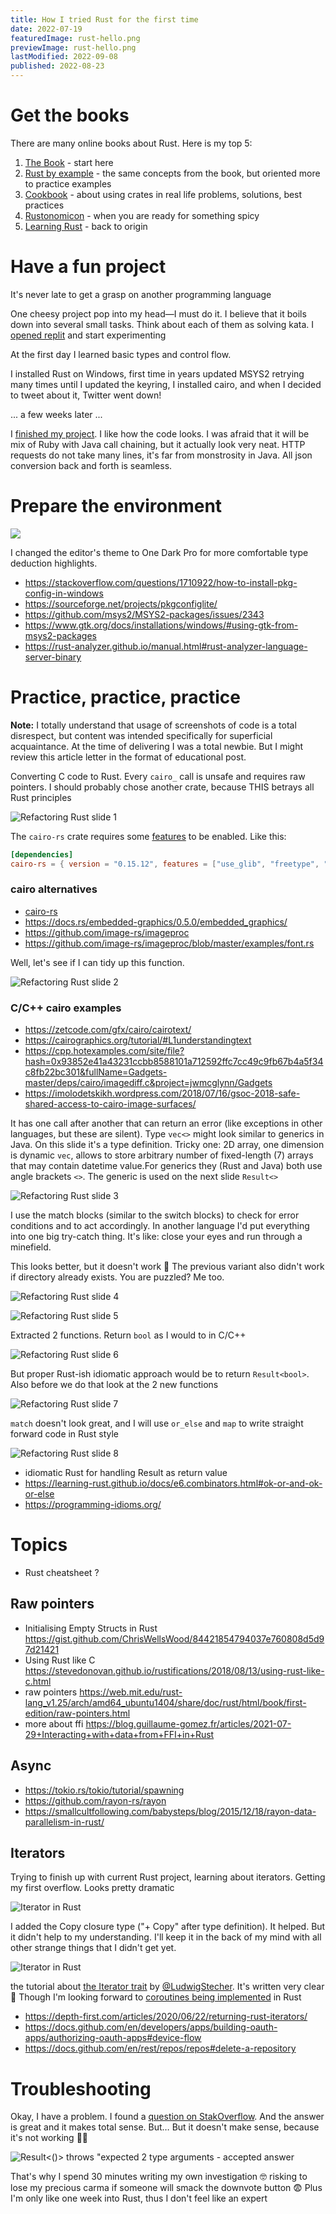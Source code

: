 ```yaml
---
title: How I tried Rust for the first time
date: 2022-07-19
featuredImage: rust-hello.png
previewImage: rust-hello.png
lastModified: 2022-09-08
published: 2022-08-23
---
```



# Get the books

There are many online books about Rust. Here is my top 5:

1. [The Book](https://doc.rust-lang.org/book/ch04-02-references-and-borrowing.html) - start here
2. [Rust by example](https://doc.rust-lang.org/rust-by-example/std/result/question_mark.html) - the same concepts from the book, but oriented more to practice examples
3. [Cookbook](https://rust-lang-nursery.github.io/rust-cookbook/file/read-write.html) - about using crates in real life problems, solutions, best practices
4. [Rustonomicon](https://doc.rust-lang.org/nomicon/send-and-sync.html) - when you are ready for something spicy
5. [Learning Rust](https://learning-rust.github.io/docs/combinators/) - back to origin


# Have a fun project

It's never late to get a grasp on another programming language

One cheesy project pop into my head—I must do it. I believe that it boils down into several small tasks. Think about each of them as solving kata.
I [opened replit](https://replit.com/@stakanmartini/GithubBrush#src/main.rs) and start experimenting

At the first day I learned basic types and control flow.

I installed Rust on Windows, first time in years updated MSYS2 retrying many times until I updated the keyring, I installed cairo, and when I decided to tweet about it, Twitter went down!


... a few weeks later ...

I [finished my project](/projects/github-activity-brush). I like how the code looks. I was afraid that it will be mix of Ruby with Java call chaining, but it actually look very neat. HTTP requests do not take many lines, it's far from monstrosity in Java. All json conversion back and forth is seamless.


# Prepare the environment


![](./rust-mingw-w64-config.png)

I changed the editor's theme to One Dark Pro for more comfortable type deduction highlights.

- https://stackoverflow.com/questions/1710922/how-to-install-pkg-config-in-windows
- https://sourceforge.net/projects/pkgconfiglite/
- https://github.com/msys2/MSYS2-packages/issues/2343
- https://www.gtk.org/docs/installations/windows/#using-gtk-from-msys2-packages
- https://rust-analyzer.github.io/manual.html#rust-analyzer-language-server-binary


# Practice, practice, practice

**Note:** I totally understand that usage of screenshots of code is a total disrespect, but content was intended specifically for superficial acquaintance. At the time of delivering I was a total newbie. But I might review this article letter in the format of educational post.

Converting C code to Rust. Every `cairo_` call is unsafe and requires raw pointers. I should probably chose another crate, because THIS betrays all Rust principles

![Refactoring Rust slide 1](./rust-learning-cairo-1.png)

The `cairo-rs` crate requires some [features](https://doc.rust-lang.org/cargo/reference/features.html) to be enabled. Like this:

```toml
[dependencies]
cairo-rs = { version = "0.15.12", features = ["use_glib", "freetype", "png"] }
```


### cairo alternatives

- [cairo-rs](https://crates.io/crates/cairo-rs)
- https://docs.rs/embedded-graphics/0.5.0/embedded_graphics/
- https://github.com/image-rs/imageproc
- https://github.com/image-rs/imageproc/blob/master/examples/font.rs


Well, let's see if I can tidy up this function. 

![Refactoring Rust slide 2](./rust-learning-cairo-2.png)

### C/C++ cairo examples

- https://zetcode.com/gfx/cairo/cairotext/
- https://cairographics.org/tutorial/#L1understandingtext
- https://cpp.hotexamples.com/site/file?hash=0x93852e41a43231ccbb8588101a712592ffc7cc49c9fb67b4a5f34c8fb22bc301&fullName=Gadgets-master/deps/cairo/imagediff.c&project=jwmcglynn/Gadgets
- https://imolodetskikh.wordpress.com/2018/07/16/gsoc-2018-safe-shared-access-to-cairo-image-surfaces/


It has one call after another that can return an error (like exceptions in other languages, but these are silent). Type `vec<>` might look similar to generics in Java. On this slide it's a type definition. Tricky one: 2D array, one dimension is dynamic `vec`, allows to store arbitrary number of fixed-length (7) arrays that may contain datetime value.For generics they (Rust and Java) both use angle brackets `<>`. The generic is used on the next slide `Result<>`

![Refactoring Rust slide 3](./rust-learning-cairo-3.png)

I use the match blocks (similar to the switch blocks) to check for error conditions and to act accordingly. In another language I'd put everything into one big try-catch thing. It's like: close your eyes and run through a minefield.


This looks better, but it doesn't work 🙂 The previous variant also didn't work if directory already exists. You are puzzled? Me too.


![Refactoring Rust slide 4](./rust-learning-cairo-4.png)

![Refactoring Rust slide 5](./rust-learning-cairo-5.png)

Extracted 2 functions. Return `bool` as I would to in C/C++

![Refactoring Rust slide 6](./rust-learning-cairo-6.png)

But proper Rust-ish idiomatic approach would be to return `Result<bool>`. Also before we do that look at the 2 new functions

![Refactoring Rust slide 7](./rust-learning-cairo-7.png)

`match` doesn't look great, and I will use `or_else` and `map` to write straight forward code in Rust style

![Refactoring Rust slide 8](./rust-learning-cairo-8.png)


- idiomatic Rust for handling Result as return value
- https://learning-rust.github.io/docs/e6.combinators.html#ok-or-and-ok-or-else
- https://programming-idioms.org/



# Topics

- Rust cheatsheet ?

## Raw pointers

- Initialising Empty Structs in Rust https://gist.github.com/ChrisWellsWood/84421854794037e760808d5d97d21421
- Using Rust like C https://stevedonovan.github.io/rustifications/2018/08/13/using-rust-like-c.html
- raw pointers https://web.mit.edu/rust-lang_v1.25/arch/amd64_ubuntu1404/share/doc/rust/html/book/first-edition/raw-pointers.html
- more about ffi https://blog.guillaume-gomez.fr/articles/2021-07-29+Interacting+with+data+from+FFI+in+Rust

## Async

- https://tokio.rs/tokio/tutorial/spawning
- https://github.com/rayon-rs/rayon
- https://smallcultfollowing.com/babysteps/blog/2015/12/18/rayon-data-parallelism-in-rust/


## Iterators

Trying to finish up with current Rust project, learning about iterators. Getting my first overflow. Looks pretty dramatic

![Iterator in Rust](./rust-iterators-stack-overflow.png)

I added the Copy closure type ("+ Copy" after type definition). It helped. But it didn't help to my understanding. I'll keep it in the back of my mind with all other strange things that I didn't get yet.

![Iterator in Rust](./rust-iterators-fixed.png)

the tutorial about [the Iterator trait](https://aloso.github.io/2021/03/09/creating-an-iterator) by [@LudwigStecher](https://twitter.com/LudwigStecher). It's written very clear 👏 Though I'm looking forward to [coroutines being implemented](https://doc.rust-lang.org/beta/unstable-book/language-features/generators.html) in Rust


- https://depth-first.com/articles/2020/06/22/returning-rust-iterators/
- https://docs.github.com/en/developers/apps/building-oauth-apps/authorizing-oauth-apps#device-flow
- https://docs.github.com/en/rest/repos/repos#delete-a-repository


# Troubleshooting

Okay, I have a problem. I found a [question on StakOverflow](https://stackoverflow.com/q/53584631/1104612). And the answer is great and it makes total sense. But… But it doesn't make sense, because it's not working 😵‍💫

![Result<()> throws "expected 2 type arguments - accepted answer](./rust-so-answer-result.png)

That's why I spend 30 minutes writing my own investigation 🤓 risking to lose my precious carma if someone will smack the downvote button 😨 Plus I'm only like one week into Rust, thus I don't feel like an expert